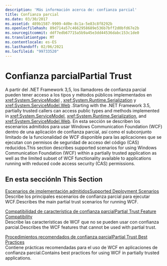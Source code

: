 ```yaml
---
description: 'Más información acerca de: confianza parcial'
title: Confianza parcial
ms.date: 03/30/2017
ms.assetid: 489b1587-9909-4d0e-8c1a-5e83c8f8292b
ms.openlocfilehash: 89d714a57c4662958689e536b7bff2d0bfd67e2b
ms.sourcegitcommit: ddf7edb67715a5b9a45e3dd44536dabc153c1de0
ms.translationtype: MT
ms.contentlocale: es-ES
ms.lasthandoff: 02/06/2021
ms.locfileid: "99733520"
---
```

# <a name="partial-trust"></a><span data-ttu-id="a6cc3-103">Confianza parcial</span><span class="sxs-lookup"><span data-stu-id="a6cc3-103">Partial Trust</span></span>

<span data-ttu-id="a6cc3-104">A partir del .NET Framework 3,5, los llamadores de confianza parcial pueden tener acceso a los tipos y métodos públicos implementados en <xref:System.ServiceModel> , <xref:System.Runtime.Serialization> y <xref:System.ServiceModel.Web> .</span><span class="sxs-lookup"><span data-stu-id="a6cc3-104">Starting with the .NET Framework 3.5, partially trusted callers can access public types and methods implemented in <xref:System.ServiceModel>, <xref:System.Runtime.Serialization>, and <xref:System.ServiceModel.Web>.</span></span> <span data-ttu-id="a6cc3-105">En esta sección se describen los escenarios admitidos para usar Windows Communication Foundation (WCF) dentro de una aplicación de confianza parcial, así como el subconjunto limitado de la funcionalidad de WCF disponible para las aplicaciones que se ejecutan con permisos de seguridad de acceso del código (CAS) reducidos.</span><span class="sxs-lookup"><span data-stu-id="a6cc3-105">This section describes supported scenarios for using Windows Communication Foundation (WCF) within a partially trusted application as well as the limited subset of WCF functionality available to applications running with reduced code access security (CAS) permissions.</span></span>  
  
## <a name="in-this-section"></a><span data-ttu-id="a6cc3-106">En esta sección</span><span class="sxs-lookup"><span data-stu-id="a6cc3-106">In This Section</span></span>  

 [<span data-ttu-id="a6cc3-107">Escenarios de implementación admitidos</span><span class="sxs-lookup"><span data-stu-id="a6cc3-107">Supported Deployment Scenarios</span></span>](supported-deployment-scenarios.md)  
 <span data-ttu-id="a6cc3-108">Describe los principales escenarios de confianza parcial para ejecutar WCF.</span><span class="sxs-lookup"><span data-stu-id="a6cc3-108">Describes the main partial trust scenarios for running WCF.</span></span>  
  
 [<span data-ttu-id="a6cc3-109">Compatibilidad de característica de confianza parcial</span><span class="sxs-lookup"><span data-stu-id="a6cc3-109">Partial Trust Feature Compatibility</span></span>](partial-trust-feature-compatibility.md)  
 <span data-ttu-id="a6cc3-110">Describe las características de WCF que no se pueden usar con confianza parcial.</span><span class="sxs-lookup"><span data-stu-id="a6cc3-110">Describes the WCF features that cannot be used with partial trust.</span></span>  
  
 [<span data-ttu-id="a6cc3-111">Procedimientos recomendados de confianza parcial</span><span class="sxs-lookup"><span data-stu-id="a6cc3-111">Partial Trust Best Practices</span></span>](partial-trust-best-practices.md)  
 <span data-ttu-id="a6cc3-112">Contiene prácticas recomendadas para el uso de WCF en aplicaciones de confianza parcial.</span><span class="sxs-lookup"><span data-stu-id="a6cc3-112">Contains best practices for using WCF in partially trusted applications.</span></span>
